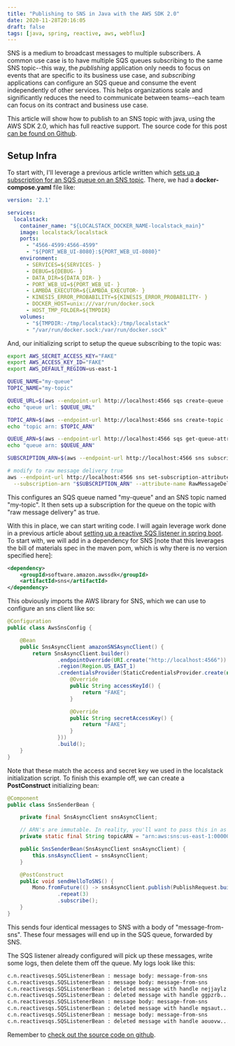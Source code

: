 ```yaml
---
title: "Publishing to SNS in Java with the AWS SDK 2.0"
date: 2020-11-28T20:16:05
draft: false
tags: [java, spring, reactive, aws, webflux]
---
```


SNS is a medium to broadcast messages to multiple subscribers. A common use case is to have multiple SQS queues subscribing to the same SNS topic--this way, the _publishing_ application only needs to focus on events that are specific to its business use case, and _subscribing_ applications can configure an SQS queue and consume the event independently of other services. This helps organizations scale and significantly reduces the need to communicate between teams--each team can focus on its contract and business use case.

This article will show how to publish to an SNS topic with java, using the AWS SDK 2.0, which has full reactive support. The source code for this post [can be found on Github](https://github.com/nfisher23/reactive-programming-webflux).

## Setup Infra

To start with, I'll leverage a previous article written which [sets up a subscription for an SQS queue on an SNS topic](https://nickolasfisher.com/blog/How-to-Setup-SNS-Message-Forwarding-to-SQS-with-the-AWS-CLI). There, we had a **docker-compose.yaml** file like:

```yaml
version: '2.1'

services:
  localstack:
    container_name: "${LOCALSTACK_DOCKER_NAME-localstack_main}"
    image: localstack/localstack
    ports:
      - "4566-4599:4566-4599"
      - "${PORT_WEB_UI-8080}:${PORT_WEB_UI-8080}"
    environment:
      - SERVICES=${SERVICES- }
      - DEBUG=${DEBUG- }
      - DATA_DIR=${DATA_DIR- }
      - PORT_WEB_UI=${PORT_WEB_UI- }
      - LAMBDA_EXECUTOR=${LAMBDA_EXECUTOR- }
      - KINESIS_ERROR_PROBABILITY=${KINESIS_ERROR_PROBABILITY- }
      - DOCKER_HOST=unix:///var/run/docker.sock
      - HOST_TMP_FOLDER=${TMPDIR}
    volumes:
      - "${TMPDIR:-/tmp/localstack}:/tmp/localstack"
      - "/var/run/docker.sock:/var/run/docker.sock"

```

And, our initializing script to setup the queue subscribing to the topic was:

```bash
export AWS_SECRET_ACCESS_KEY="FAKE"
export AWS_ACCESS_KEY_ID="FAKE"
export AWS_DEFAULT_REGION=us-east-1

QUEUE_NAME="my-queue"
TOPIC_NAME="my-topic"

QUEUE_URL=$(aws --endpoint-url http://localhost:4566 sqs create-queue --queue-name "$QUEUE_NAME" --output text)
echo "queue url: $QUEUE_URL"

TOPIC_ARN=$(aws --endpoint-url http://localhost:4566 sns create-topic --output text --name "$TOPIC_NAME")
echo "topic arn: $TOPIC_ARN"

QUEUE_ARN=$(aws --endpoint-url http://localhost:4566 sqs get-queue-attributes --queue-url "$QUEUE_URL" | jq -r ".Attributes.QueueArn")
echo "queue arn: $QUEUE_ARN"

SUBSCRIPTION_ARN=$(aws --endpoint-url http://localhost:4566 sns subscribe --topic-arn "$TOPIC_ARN" --protocol sqs --notification-endpoint "$QUEUE_ARN" --output text)

# modify to raw message delivery true
aws --endpoint-url http://localhost:4566 sns set-subscription-attributes \
  --subscription-arn "$SUBSCRIPTION_ARN" --attribute-name RawMessageDelivery --attribute-value true

```

This configures an SQS queue named "my-queue" and an SNS topic named "my-topic". It then sets up a subscription for the queue on the topic with "raw message delivery" as true.

With this in place, we can start writing code. I will again leverage work done in a previous article about [setting up a reactive SQS listener in spring boot](https://nickolasfisher.com/blog/How-to-Setup-a-Reactive-SQS-Listener-Using-the-AWS-SDK-and-Spring-Boot). To start with, we will add in a dependency for SNS \[note that this leverages the bill of materials spec in the maven pom, which is why there is no version specified here\]:

```xml
<dependency>
    <groupId>software.amazon.awssdk</groupId>
    <artifactId>sns</artifactId>
</dependency>

```

This obviously imports the AWS library for SNS, which we can use to configure an sns client like so:

```java
@Configuration
public class AwsSnsConfig {

    @Bean
    public SnsAsyncClient amazonSNSAsyncClient() {
        return SnsAsyncClient.builder()
                .endpointOverride(URI.create("http://localhost:4566"))
                .region(Region.US_EAST_1)
                .credentialsProvider(StaticCredentialsProvider.create(new AwsCredentials() {
                    @Override
                    public String accessKeyId() {
                        return "FAKE";
                    }

                    @Override
                    public String secretAccessKey() {
                        return "FAKE";
                    }
                }))
                .build();
    }
}

```

Note that these match the access and secret key we used in the localstack initialization script. To finish this example off, we can create a **PostConstruct** initializing bean:

```java
@Component
public class SnsSenderBean {

    private final SnsAsyncClient snsAsyncClient;

    // ARN's are immutable. In reality, you'll want to pass this in as config per environment
    private static final String topicARN = "arn:aws:sns:us-east-1:000000000000:my-topic";

    public SnsSenderBean(SnsAsyncClient snsAsyncClient) {
        this.snsAsyncClient = snsAsyncClient;
    }

    @PostConstruct
    public void sendHelloToSNS() {
        Mono.fromFuture(() -> snsAsyncClient.publish(PublishRequest.builder().topicArn(topicARN).message("message-from-sns").build()))
                .repeat(3)
                .subscribe();
    }
}

```

This sends four identical messages to SNS with a body of "message-from-sns". These four messages will end up in the SQS queue, forwarded by SNS.

The SQS listener already configured will pick up these messages, write some logs, then delete them off the queue. My logs look like this:

```bash
c.n.reactivesqs.SQSListenerBean : message body: message-from-sns
c.n.reactivesqs.SQSListenerBean : message body: message-from-sns
c.n.reactivesqs.SQSListenerBean : deleted message with handle nejjaylz...
c.n.reactivesqs.SQSListenerBean : deleted message with handle ggpzrb....
c.n.reactivesqs.SQSListenerBean : message body: message-from-sns
c.n.reactivesqs.SQSListenerBean : deleted message with handle mgsaut....
c.n.reactivesqs.SQSListenerBean : message body: message-from-sns
c.n.reactivesqs.SQSListenerBean : deleted message with handle aouovw....

```

Remember to [check out the source code on github](https://github.com/nfisher23/reactive-programming-webflux).
